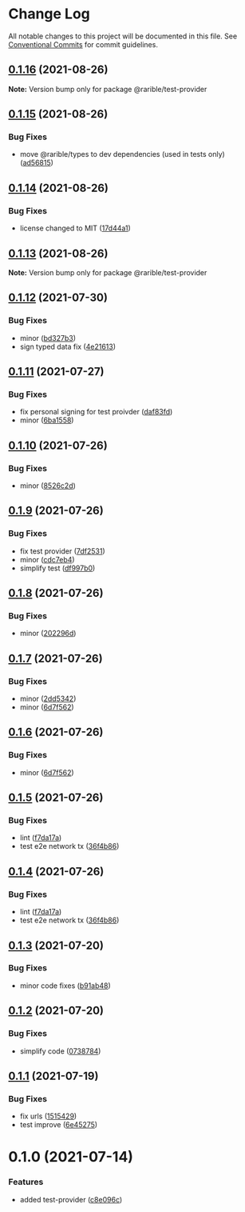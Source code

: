 # Change Log

All notable changes to this project will be documented in this file.
See [Conventional Commits](https://conventionalcommits.org) for commit guidelines.

## [0.1.16](https://github.com/rariblecom/ts-common/compare/@rarible/test-provider@0.1.15...@rarible/test-provider@0.1.16) (2021-08-26)

**Note:** Version bump only for package @rarible/test-provider





## [0.1.15](https://github.com/rariblecom/ts-common/compare/@rarible/test-provider@0.1.14...@rarible/test-provider@0.1.15) (2021-08-26)


### Bug Fixes

* move @rarible/types to dev dependencies (used in tests only) ([ad56815](https://github.com/rariblecom/ts-common/commit/ad56815e76bc0038b913356463c9372892ad14e1))





## [0.1.14](https://github.com/rariblecom/ts-common/compare/@rarible/test-provider@0.1.13...@rarible/test-provider@0.1.14) (2021-08-26)


### Bug Fixes

* license changed to MIT ([17d44a1](https://github.com/rariblecom/ts-common/commit/17d44a1225c507c6a4c8b1f4bcf8878c43c211b2))





## [0.1.13](https://github.com/rariblecom/ts-common/compare/@rarible/test-provider@0.1.12...@rarible/test-provider@0.1.13) (2021-08-26)

**Note:** Version bump only for package @rarible/test-provider





## [0.1.12](https://github.com/rariblecom/ts-common/compare/@rarible/test-provider@0.1.11...@rarible/test-provider@0.1.12) (2021-07-30)


### Bug Fixes

* minor ([bd327b3](https://github.com/rariblecom/ts-common/commit/bd327b3a3a2c59f842af509ba7c4b70ee0bf6e66))
* sign typed data fix ([4e21613](https://github.com/rariblecom/ts-common/commit/4e2161307c7f51d2fa0755f1545cac7b5cc7535f))





## [0.1.11](https://github.com/rariblecom/ts-common/compare/@rarible/test-provider@0.1.10...@rarible/test-provider@0.1.11) (2021-07-27)


### Bug Fixes

* fix personal signing for test proivder ([daf83fd](https://github.com/rariblecom/ts-common/commit/daf83fddec916f90f04a774637062424299d5f78))
* minor ([6ba1558](https://github.com/rariblecom/ts-common/commit/6ba1558403e1d850f0f23df251766f359a5e301c))





## [0.1.10](https://github.com/rariblecom/ts-common/compare/@rarible/test-provider@0.1.9...@rarible/test-provider@0.1.10) (2021-07-26)


### Bug Fixes

* minor ([8526c2d](https://github.com/rariblecom/ts-common/commit/8526c2d32c6226e469f4767405b198022e71b5f3))





## [0.1.9](https://github.com/rariblecom/ts-common/compare/@rarible/test-provider@0.1.8...@rarible/test-provider@0.1.9) (2021-07-26)


### Bug Fixes

* fix test provider ([7df2531](https://github.com/rariblecom/ts-common/commit/7df253161e96b93539f3cf5a35d838aa358aebbe))
* minor ([cdc7eb4](https://github.com/rariblecom/ts-common/commit/cdc7eb4c8a3278137b2e63210ee1b4799510f5a4))
* simplify test ([df997b0](https://github.com/rariblecom/ts-common/commit/df997b0d2a842207946587372e0fede8117371f5))





## [0.1.8](https://github.com/rariblecom/ts-common/compare/@rarible/test-provider@0.1.7...@rarible/test-provider@0.1.8) (2021-07-26)


### Bug Fixes

* minor ([202296d](https://github.com/rariblecom/ts-common/commit/202296dd63d6f564fda4b3f77ad18e9351f07a81))





## [0.1.7](https://github.com/rariblecom/ts-common/compare/@rarible/test-provider@0.1.5...@rarible/test-provider@0.1.7) (2021-07-26)


### Bug Fixes

* minor ([2dd5342](https://github.com/rariblecom/ts-common/commit/2dd5342793f008bc44ab74e9fec76e6de8b0d744))
* minor ([6d7f562](https://github.com/rariblecom/ts-common/commit/6d7f562b15ff7a5ff2c7d9462bc64e5505601881))





## [0.1.6](https://github.com/rariblecom/ts-common/compare/@rarible/test-provider@0.1.5...@rarible/test-provider@0.1.6) (2021-07-26)


### Bug Fixes

* minor ([6d7f562](https://github.com/rariblecom/ts-common/commit/6d7f562b15ff7a5ff2c7d9462bc64e5505601881))





## [0.1.5](https://github.com/rariblecom/ts-common/compare/@rarible/test-provider@0.1.3...@rarible/test-provider@0.1.5) (2021-07-26)


### Bug Fixes

* lint ([f7da17a](https://github.com/rariblecom/ts-common/commit/f7da17a03baf3e6278413135ff2c45a4a14fc7a0))
* test e2e network tx ([36f4b86](https://github.com/rariblecom/ts-common/commit/36f4b86aa6c7da6f4068c525e60396c62137204f))





## [0.1.4](https://github.com/rariblecom/ts-common/compare/@rarible/test-provider@0.1.3...@rarible/test-provider@0.1.4) (2021-07-26)


### Bug Fixes

* lint ([f7da17a](https://github.com/rariblecom/ts-common/commit/f7da17a03baf3e6278413135ff2c45a4a14fc7a0))
* test e2e network tx ([36f4b86](https://github.com/rariblecom/ts-common/commit/36f4b86aa6c7da6f4068c525e60396c62137204f))





## [0.1.3](https://github.com/rariblecom/ts-common/compare/@rarible/test-provider@0.1.2...@rarible/test-provider@0.1.3) (2021-07-20)


### Bug Fixes

* minor code fixes ([b91ab48](https://github.com/rariblecom/ts-common/commit/b91ab48c1d385dc8464b7e31d5da8d2c513a57ef))





## [0.1.2](https://github.com/rariblecom/ts-common/compare/@rarible/test-provider@0.1.1...@rarible/test-provider@0.1.2) (2021-07-20)


### Bug Fixes

* simplify code ([0738784](https://github.com/rariblecom/ts-common/commit/0738784897ac1dc5a3e11312da4168a8587cdde4))





## [0.1.1](https://github.com/rariblecom/ts-common/compare/@rarible/test-provider@0.1.0...@rarible/test-provider@0.1.1) (2021-07-19)


### Bug Fixes

* fix urls ([1515429](https://github.com/rariblecom/ts-common/commit/1515429ebd0d79920ddb586ab276ea4625d8973e))
* test improve ([6e45275](https://github.com/rariblecom/ts-common/commit/6e4527586e16a1ff2a6ac895242305b40742c96a))





# 0.1.0 (2021-07-14)


### Features

* added test-provider ([c8e096c](https://github.com/rariblecom/types/commit/c8e096c52d4202ee16d771d201f4a1bf4359339f))
